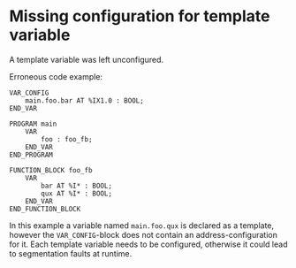 # Missing configuration for template variable

A template variable was left unconfigured.

Erroneous code example:
```
VAR_CONFIG
    main.foo.bar AT %IX1.0 : BOOL;
END_VAR

PROGRAM main
    VAR
        foo : foo_fb;
    END_VAR
END_PROGRAM

FUNCTION_BLOCK foo_fb
    VAR
        bar AT %I* : BOOL;
        qux AT %I* : BOOL;
    END_VAR
END_FUNCTION_BLOCK
```

In this example a variable named `main.foo.qux` is declared as a template, however the `VAR_CONFIG`-block does not contain
an address-configuration for it. Each template variable needs to be configured, otherwise it could lead to segmentation faults at runtime.
